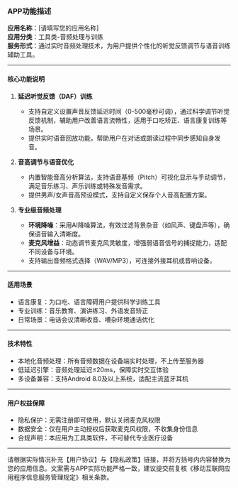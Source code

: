 
### **APP功能描述**

**应用名称**：[请填写您的应用名称]  
**应用分类**：工具类-音频处理与训练  
**服务形式**：通过实时音频处理技术，为用户提供个性化的听觉反馈调节与语音训练辅助工具。

---

#### **核心功能说明**  
1. **延迟听觉反馈（DAF）训练**  
   - 支持自定义设置声音反馈延迟时间（0-500毫秒可调），通过科学调节听觉反馈机制，辅助用户改善语言流畅性，适用于口吃矫正、语言康复训练等场景。  
   - 提供实时语音回放功能，帮助用户在对话或朗读过程中同步感知自身发音。

2. **音高调节与语音优化**  
   - 内置智能音高分析算法，支持语音基频（Pitch）可视化显示与手动调节，满足音乐练习、声乐训练或特殊发音需求。  
   - 提供男声/女声音高预设模式，支持自定义保存个人音高配置方案。

3. **专业级音频处理**  
   - **环境降噪**：采用AI降噪算法，有效过滤背景杂音（如风声、键盘声等），确保语音输入清晰度。  
   - **麦克风增益**：动态调节麦克风灵敏度，增强弱语音信号的捕捉能力，适配不同设备与环境。  
   - 支持输出音频格式选择（WAV/MP3），可连接外接耳机或音响设备。

---

#### **适用场景**  
- 语言康复：为口吃、语言障碍用户提供科学训练工具  
- 专业训练：音乐教育、演讲练习、外语发音矫正  
- 日常场景：电话会议清晰收音、嘈杂环境通话优化  

---

#### **技术特性**  
- 本地化音频处理：所有音频数据在设备端实时处理，不上传至服务器  
- 低延迟引擎：音频处理延迟≤20ms，保障实时交互体验  
- 多设备兼容：支持Android 8.0及以上系统，适配主流蓝牙耳机  

---

#### **用户权益保障**  
- 隐私保护：无需注册即可使用，默认关闭麦克风权限  
- 数据安全：仅在用户主动授权后获取麦克风权限，不收集身份信息  
- 合规声明：本应用为工具类软件，不可替代专业医疗设备  

---

请根据实际情况补充【用户协议】与【隐私政策】链接，并将方括号内内容替换为您的应用信息。文案需与APP实际功能严格一致，建议提交前复核《移动互联网应用程序信息服务管理规定》相关条款。
